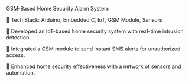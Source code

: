  GSM-Based Home Security Alarm System
 
📌 Tech Stack: Arduino, Embedded C, IoT, GSM Module, Sensors

🔹 Developed an IoT-based home security system with real-time intrusion detection.

🔹 Integrated a GSM module to send instant SMS alerts for unauthorized access.

🔹 Enhanced home security effectiveness with a network of sensors and automation.
